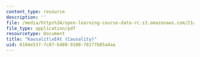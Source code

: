 ```yaml
---
content_type: resource
description: ''
file: /media/https%3A/open-learning-course-data-rc.s3.amazonaws.com/21g-410-advanced-german-professional-communication-spring-2017/0104e5377c07b480910078177b05a4aa_21G_410s17_W01_M02.pdf
file_type: application/pdf
resourcetype: Document
title: "Kausalit\xE4t (Causality)"
uid: 0104e537-7c07-b480-9100-78177b05a4aa
---
```

